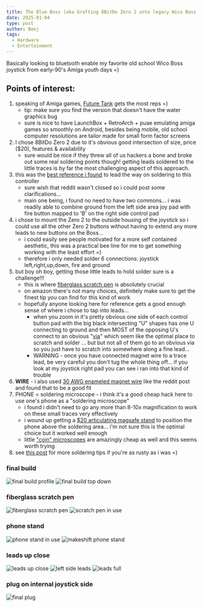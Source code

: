 ```yaml
---
title: The Blue Boss (aka Grafting 8BitDo Zero 2 onto legacy Wico Boss joystick)
date: 2025-01-04
type: post
author: Beej
tags:
  - Hardware
  - Entertainment
---
```


Basically looking to bluetooth enable my favorite old school Wico Boss joystick from early-90's Amiga youth days =)

## Points of interest:
1. speaking of Amiga games, [Future Tank](https://amiga.abime.net/games/view/future-tank) gets the most reps =)
     - tip: make sure you find the version that doesn't have the water graphics bug
   - sure is nice to have LaunchBox + RetroArch + puae emulating amiga games so smoothly on Android, besides being mobile, old school computer resolutions are tailor made for small form factor screens
1. I chose 8BitDo Zero 2 due to it's obvious good intersection of size, price ($20), features & availability
   - sure would be nice if they threw all of us hackers a bone and broke out some real soldering points though! getting leads soldered to the little traces is by far the most challenging aspect of this approach.
1. this was the [best reference i found](https://www.reddit.com/r/8bitdo/comments/ighlet/8bitdo_zero_and_zero_2_pcb/) to lead the way on soldering to this controller
   - sure wish that reddit wasn't closed so i could post some clarifications...
   - main one being, i found no need to have two commons... i was readily able to combine ground from the left side area joy pad with fire button mapped to 'B' on the right side control pad
1. i chose to mount the Zero 2 to the outside housing of the joystick so i could use all the other Zero 2 buttons without having to extend any more leads to new buttons on the Boss... 
   - i could easily see people motivated for a more self contained aesthetic, this was a practical bee line for me to get something working with the least effort =)
   - therefore i only needed solder 6 connections: joystick left,right,up,down, fire and ground
1. but boy oh boy, getting those little leads to hold solder sure is a challenge!!!
   - this is where [fiberglass scratch pen](https://www.amazon.com/gp/product/B002RMCFZM) is absolutely crucial
   - on amazon there's not many choices, definitely make sure to get the finest tip you can find for this kind of work
   - hopefully anyone looking here for reference gets a good enough sense of where i chose to tap into leads... 
     - when you zoom in it's pretty obvious one side of each control button pad with the big black intersecting "U" shapes has one U connecting to ground and then MOST of the opposing U's connect to an obvious "[via](https://en.wikipedia.org/wiki/Via_(electronics))" which seem like the optimal place to scratch and solder ... but but not all of them go to an obvious via so you just have to scratch into somewhere along a fine lead... 
     - WARNING - once you have connected magnet wire to a trace lead, be very careful you don't tug the whole thing off... if you look at my joystick right pad you can see i ran into that kind of trouble
1. **WIRE** - i also used [30 AWG enameled magnet wire](https://www.amazon.com/gp/product/B0CK83CR2B) like the reddit post and found that to be a good fit
1. PHONE = soldering microscope - i think it's a good cheap hack here to use one's phone as a "soldering microscope"
   - i found i didn't need to go any more than 8-10x magnification to work on these small traces very effectively
   - i wound up getting a [$20 articulating magsafe stand](https://www.amazon.com/gp/product/B0CP29VTPY) to position the phone above the soldering area... i'm not sure this is the optimal choice but it worked well enough
   - little ["coin" microscopes](https://www.amazon.com/Elikliv-Microscope-Endoscope-Magnification-Adjustable/dp/B07QB79SN6) are amazingly cheap as well and this seems worth trying
1. see [this post](/Gen2-GuliKit-TMR-PS4-joystick-drift-fix) for more soldering tips if you're as rusty as i was =)

### final build
![final build profile](https://github.com/user-attachments/assets/a2b491e9-13f6-4600-8954-6ea5527b055a)
![final build top down](https://github.com/user-attachments/assets/02923edd-3d03-45f4-bfd4-0dcb14472a69)

### fiberglass scratch pen
![fiberglass scratch pen](https://github.com/user-attachments/assets/e7a27c9e-bb21-420d-9fe5-51cb2e3f08d0)
![scratch pen in use](https://github.com/user-attachments/assets/4e8cd0b5-73f0-4f28-a5b9-f0ee9d8f7e2a)

### phone stand
![phone stand in use](https://github.com/user-attachments/assets/b2aad20b-6faa-4729-9c0d-2433dfa08409)
![makeshift phone stand](https://github.com/user-attachments/assets/2a5b6efd-2120-4aa1-a84f-247baa3ad0db)

### leads up close
![leads up close](https://github.com/user-attachments/assets/48f4e31c-16ae-4a31-8996-2af61442f9d3)
![left side leads](https://github.com/user-attachments/assets/7261534b-1e34-4e39-b0f9-8518a25f7305)
![leads full](https://github.com/user-attachments/assets/b2725cbe-64a1-4724-95d6-73c7459c920d)

### plug on internal joystick side
![final plug](https://github.com/user-attachments/assets/132e0e6a-db6f-4635-9639-409980f16595)
